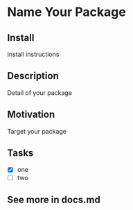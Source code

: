 # Name Your Package

## Install

Install instructions

## Description

Detail of your package

## Motivation

Target your package

## Tasks

- [x] one
- [ ] two

## See more in docs.md
